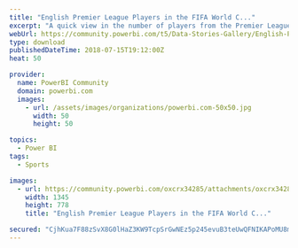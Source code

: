```yaml
---
title: "English Premier League Players in the FIFA World C..."
excerpt: "A quick view in the number of players from the Premier League that participated in this year's World Cup"
webUrl: https://community.powerbi.com/t5/Data-Stories-Gallery/English-Premier-League-Players-in-the-FIFA-World-Cup/m-p/462651
type: download
publishedDateTime: 2018-07-15T19:12:00Z
heat: 50

provider:
  name: PowerBI Community
  domain: powerbi.com
  images:
    - url: /assets/images/organizations/powerbi.com-50x50.jpg
      width: 50
      height: 50

topics:
  - Power BI
tags:
  - Sports

images:
  - url: https://community.powerbi.com/oxcrx34285/attachments/oxcrx34285/DataStoriesGallery/2081/1/Report%20Preview.png
    width: 1345
    height: 778
    title: "English Premier League Players in the FIFA World C..."

secured: "CjhKua7F88zSvX8G0lHaZ3KW9TcpSrGwNEz5p245evuB3teUwQFNIKAPoMU8m3nRQDJCn9FksuEds3W3Q8lcdMKXV/RW8pyhbgmRXBhnbXluKfuIw00CCAFgy5+Kjooa6v1dRhWcNqYKJ90K36Pe58U4JK4/+nquiu+qJ/YmFTT80r9mqrJlFvwgmssrdR9t5wyWAStBx5DT2Gl43B7+dcNeMQgGeRKQkWbezu9szru9sY2lYrmUN1DXnl3xJFD8QlJzjStXHVVvSXyrlb18fnLdq5jKZ1pI24ARofDXJAGdJH0LZzgb9hQWSC90MWSS/GiXY8Z7M5BNBEoPwVW3icfmPR5gzk0wiVFeRLksEOzq5auf9sX593YOIZKwK/zF;esyXGpNu92yrrFynNfNSlw=="
---
```


